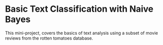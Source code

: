 # Basic Text Classification with Naive Bayes
<p>This mini-project, covers the basics of text analysis using a subset of movie reviews from the rotten tomatoes database.</p>